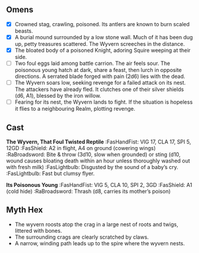## Omens
- [x] Crowned stag, crawling, poisoned. Its antlers are known to burn scaled beasts.
- [x] A burial mound surrounded by a low stone wall. Much of it has been dug up, petty treasures scattered. The Wyvern screeches in the distance.
- [x] The bloated body of a poisoned Knight, adoring Squire weeping at their side.
- [ ] Two foul eggs laid among battle carrion. The air feels sour. The poisonous young hatch at dark, share a feast, then lurch in opposite directions. A serrated blade forged with pain (2d6) lies with the dead.
- [ ] The Wyvern soars low, seeking revenge for a failed attack on its nest. The attackers have already fled. It clutches one of their silver shields (d6, A1), blessed by the iron willow.
- [ ] Fearing for its nest, the Wyvern lands to fight. If the situation is hopeless it flies to a neighbouring Realm, plotting revenge.
## Cast
**The Wyvern, That Foul Twisted Reptile**
:FasHandFist: VIG 17, CLA 17, SPI 5, 12GD
:FasShield: A2 in flight, A4 on ground (cowering wings)
:RaBroadsword: Bite & throw (3d10, slow when grounded) or sting (d10, wound causes bloating death within an hour unless thoroughly washed out with fresh milk)
:FasLightbulb: Disgusted by the sound of a baby’s cry.
:FasLightbulb: Fast but clumsy flyer.

**Its Poisonous Young**
:FasHandFist: VIG 5, CLA 10, SPI 2, 3GD
:FasShield: A1 (cold hide)
:RaBroadsword: Thrash (d8, carries its mother’s poison)
## Myth Hex
- The wyvern roosts atop the crag in a large nest of roots and twigs, littered with bones. 
- The surrounding crags are clearly scratched by claws.
- A narrow, winding path leads up to the spire where the wyvern nests.
